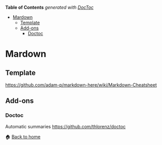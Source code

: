 <!-- START doctoc generated TOC please keep comment here to allow auto update -->
<!-- DON'T EDIT THIS SECTION, INSTEAD RE-RUN doctoc TO UPDATE -->
**Table of Contents**  *generated with [DocToc](https://github.com/thlorenz/doctoc)*

- [Mardown](#mardown)
  - [Template](#template)
  - [Add-ons](#add-ons)
    - [Doctoc](#doctoc)

<!-- END doctoc generated TOC please keep comment here to allow auto update -->

Mardown
======

Template
------

https://github.com/adam-p/markdown-here/wiki/Markdown-Cheatsheet

Add-ons
------

### Doctoc

Automatic summaries
https://github.com/thlorenz/doctoc


:house: [Back to home](../../)